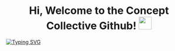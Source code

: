 <h1 align="center"><b>Hi, Welcome to the Concept Collective Github! </b><img src="https://media.giphy.com/media/hvRJCLFzcasrR4ia7z/giphy.gif" width="35"></h1>
<a align="center" href="https://git.io/typing-svg"><img align="center" src="https://readme-typing-svg.herokuapp.com?font=IBM+Plex+Mono&pause=1000&color=3498DB&width=435&lines=View+our+public+repositories+above!;Join+our+Discord+for+Support!" alt="Typing SVG" /></a>
